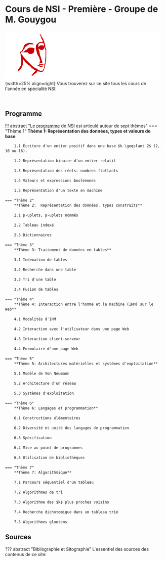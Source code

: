 # Cours de NSI - Première - Groupe de M. Gouygou


![mdv](images/logo_mdv3.png){width=25% align=right}
Vous trouverez sur ce site tous les cours de l'année en spécialité NSI.

<br>

## Programme

!!! abstract "Le [programme](data/Programme1NSI.pdf) de NSI est articulé autour de sept thèmes"
    === "Thème 1"
        **Thème 1: Représentation des données, types et valeurs de base**

        1.1 Écriture d'un entier positif dans une base $b \geqslant 2$ (2, 10 ou 16).

        1.2 Représentation binaire d'un entier relatif

        1.3 Représentation des réels: nombres flottants

        1.4 Valeurs et expressions booléennes

        1.5 Représentation d'un texte en machine
    
    === "Thème 2"
        **Thème 2:  Représentation des données, types construits**

        2.1 p-uplets, p-uplets nommés

        2.2 Tableau indexé

        2.3 Dictionnaires

    === "Thème 3"
        **Thème 3: Traitement de données en tables**

        3.1 Indexation de tables

        3.2 Recherche dans une table

        3.3 Tri d'une table

        3.4 Fusion de tables

    === "Thème 4"
        **Thème 4: Interaction entre l'homme et la machine (IHM) sur le Web**

        4.1 Modalités d'IHM

        4.2 Interaction avec l'utilisateur dans une page Web

        4.3 Interaction client-serveur

        4.4 Formulaire d'une page Web

    === "Thème 5"
        **Thème 5: Architectures matérielles et systèmes d'exploitation**

        5.1 Modèle de Von Neumann

        5.2 Architecture d'un réseau

        5.3 Systèmes d'exploitation

    === "Thème 6"
        **Thème 6: Langages et programmation**

        6.1 Constructions élémentaires

        6.2 Diversité et unité des langages de programmation

        6.3 Spécification

        6.4 Mise au point de programmes

        6.5 Utilisation de bibliothèques

    === "Thème 7"
        **Thème 7: Algorithmique**
        
        7.1 Parcours séquentiel d'un tableau

        7.2 Algorithmes de tri

        7.3 Algorithme des $k$ plus proches voisins

        7.4 Recherche dichotomique dans un tableau trié

        7.5 Algorithmes gloutons


## Sources

??? abstract "Bibliographie et Sitographie"
    L'essentiel des sources des contenus de ce site:
